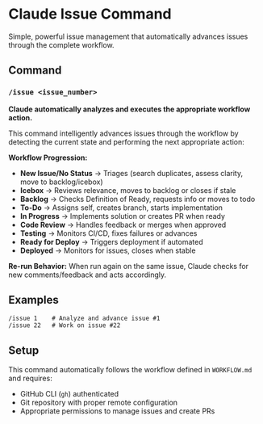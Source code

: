 # Claude Issue Command

Simple, powerful issue management that automatically advances issues through the complete workflow.

## Command

### `/issue <issue_number>`

**Claude automatically analyzes and executes the appropriate workflow action.**

This command intelligently advances issues through the workflow by detecting the current state and performing the next appropriate action:

**Workflow Progression:**
- **New Issue/No Status** → Triages (search duplicates, assess clarity, move to backlog/icebox)
- **Icebox** → Reviews relevance, moves to backlog or closes if stale
- **Backlog** → Checks Definition of Ready, requests info or moves to todo
- **To-Do** → Assigns self, creates branch, starts implementation
- **In Progress** → Implements solution or creates PR when ready
- **Code Review** → Handles feedback or merges when approved
- **Testing** → Monitors CI/CD, fixes failures or advances
- **Ready for Deploy** → Triggers deployment if automated
- **Deployed** → Monitors for issues, closes when stable

**Re-run Behavior:**
When run again on the same issue, Claude checks for new comments/feedback and acts accordingly.

## Examples

```
/issue 1    # Analyze and advance issue #1
/issue 22   # Work on issue #22
```

## Setup

This command automatically follows the workflow defined in `WORKFLOW.md` and requires:
- GitHub CLI (`gh`) authenticated
- Git repository with proper remote configuration
- Appropriate permissions to manage issues and create PRs